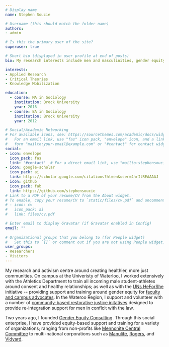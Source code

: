 ```yaml
---
# Display name
name: Stephen Soucie

# Username (this should match the folder name)
authors:
- admin

# Is this the primary user of the site?
superuser: true

# Short bio (displayed in user profile at end of posts)
bio: My research interests include men and masculinities, gender equity, and allyship.

interests:
- Applied Research
- Critical Theories
- Knowledge Mobilization

education:
  - course: MA in Sociology
    institution: Brock University
    year: 2016
  - course: BA in Sociology
    institution: Brock University
    year: 2012

# Social/Academic Networking
# For available icons, see: https://sourcethemes.com/academic/docs/widgets/#icons
#   For an email link, use "fas" icon pack, "envelope" icon, and a link in the
#   form "mailto:your-email@example.com" or "#contact" for contact widget.
social:
- icon: envelope
  icon_pack: fas
  link: '#contact'  # For a direct email link, use "mailto:stephensoucie@gmail.com".
- icon: google-scholar
  icon_pack: ai
  link: https://scholar.google.com/citations?hl=en&user=4hrItREAAAAJ
- icon: github
  icon_pack: fab
  link: https://github.com/stephensoucie
# Link to a PDF of your resume/CV from the About widget.
# To enable, copy your resume/CV to `static/files/cv.pdf` and uncomment the lines below.  
# - icon: cv
#   icon_pack: ai
#   link: files/cv.pdf

# Enter email to display Gravatar (if Gravatar enabled in Config)
email: ""
  
# Organizational groups that you belong to (for People widget)
#   Set this to `[]` or comment out if you are not using People widget.  
user_groups:
- Researchers
- Visitors
---
```


My research and activism centre around creating healthier, more just communities. On campus at the Univeristy of Waterloo, I worked extensively with the Athletics Department to train all incoming male student-athletes around consent and healthy relationships; as well as with the [UNs HeForShe](https://https://www.heforshe.org/en/) initiative -- providing support and training around gender equity for [faculty and campus advocates](https://uwaterloo.ca/heforshe/). In the Wateroo Region, I support and volunteer with a number of [community-based restorative justice initatives](https://www.youtube.com/watch?v=bW0juNi-wb4/) designed to provide re-integration support for men in conflcit with the law.

Two years ago, I founded [Gender Equity Consulting](https://genderequity.ca/). Through this social enterprise, I have provided equity-based support and training for a variety of organizations; ranging from non-profits like [Mennonite Central Committee](https://mcccanada.ca/) to multi-national corporations such as [Manulife](https://manulife.com/), [Rogers](https://rogers.com/), and [Vidyard](https://vidyard.com).
